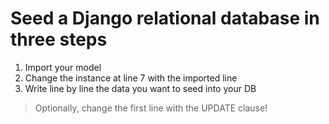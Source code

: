 # Seed a Django relational database in three steps

1. Import your model
2. Change the instance at line 7 with the imported line
3. Write line by line the data you want to seed into your DB

> Optionally, change the first line with the UPDATE clause!
